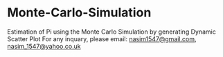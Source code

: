 # Monte-Carlo-Simulation
Estimation of Pi using the Monte Carlo Simulation by generating Dynamic Scatter Plot
For any inquary, please email: nasim1547@gmail.com, nasim_1547@yahoo.co.uk
